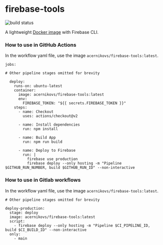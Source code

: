 # firebase-tools
![build status](https://github.com/acernikovs/docker-firebase-tools/actions/workflows/ci.yaml/badge.svg)


A lightweight [Docker image](https://hub.docker.com/r/acernikovs/firebase-tools) with Firebase CLI.

### How to use in GitHub Actions


In the workflow yaml file, use the image `acernikovs/firebase-tools:latest`.


```
jobs:

# Other pipeline stages omitted for brevity

  deploy:
    runs-on: ubuntu-latest
    container:
      image: acernikovs/firebase-tools:latest
      env:
        FIREBASE_TOKEN: "${{ secrets.FIREBASE_TOKEN }}"
    steps:
      - name: Checkout
        uses: actions/checkout@v2

      - name: Install dependencies
        run: npm install

      - name: Build App
        run: npm run build

      - name: Deploy to Firebase
        run: |
          firebase use production
          firebase deploy --only hosting -m "Pipeline $GITHUB_RUN_NUMBER, build $GITHUB_RUN_ID" --non-interactive

```


### How to use in Gitlab workflows


In the workflow yaml file, use the image `acernikovs/firebase-tools:latest`. 


```
# Other pipeline stages omitted for brevity

deploy-production:
  stage: deploy
  image: acernikovs/firebase-tools:latest
  script:
    - firebase deploy --only hosting -m "Pipeline $CI_PIPELINE_ID, build $CI_BUILD_ID" --non-interactive
  only:
    - main
```
